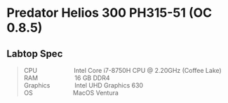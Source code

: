 # Predator Helios 300 PH315-51 (OC 0.8.5)
## Labtop Spec

> CPU&emsp;&emsp;&emsp;&emsp;&emsp;&emsp;Intel Core i7-8750H CPU @ 2.20GHz (Coffee Lake)  
> RAM&emsp;&emsp;&emsp;&emsp;&emsp;&emsp;16 GB DDR4  
> Graphics&emsp;&emsp;&emsp;&emsp;Intel UHD Graphics 630  
> OS&emsp;&emsp;&emsp;&emsp;&emsp;&emsp;&nbsp;&nbsp;MacOS Ventura

